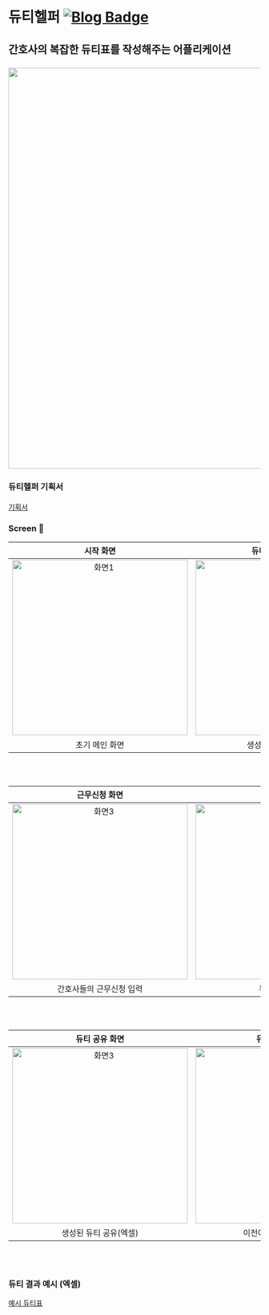 # 듀티헬퍼 [![Blog Badge](https://img.shields.io/badge/Blog-ff0000?style=flat-square&logo=naver&link=https://blog.naver.com/tioon74)](https://blog.naver.com/tioon74)
## 간호사의 복잡한 듀티표를 작성해주는 어플리케이션
##### 
<img src="https://github.com/tioon/DutyForNurse/blob/master/files/graphic%20image.png" width="800">

<br/>

### 듀티헬퍼 기획서
#### 
[기획서](https://github.com/tioon/DutyForNurse/blob/master/files/%EB%93%80%ED%8B%B0%20%ED%97%AC%ED%8D%BC%20%EA%B8%B0%ED%9A%8D%EC%84%9C.pdf)



### Screen :iphone:
| 시작 화면 | 듀티조건 입력 화면 | 
| :---: | :---: | 
| <img width="350" alt="화면1" src="https://github.com/tioon/DutyForNurse/blob/master/files/%EC%8B%9C%EC%9E%91%ED%99%94%EB%A9%B4.jpg"> | <img width="350" alt="화면2" src="https://github.com/tioon/DutyForNurse/blob/master/files/%EB%93%80%ED%8B%B0%20%EC%9E%91%EC%84%B1%20%ED%99%94%EB%A9%B4.jpg"> |
| 초기 메인 화면 | 생성할 듀티 조건 입력 | 

<br/><br/>

| 근무신청 화면 | 결과 화면 | 
| :---: | :---: | 
| <img width="350" alt="화면3" src="https://github.com/tioon/DutyForNurse/blob/master/files/%EA%B7%BC%EB%AC%B4%EC%8B%A0%EC%B2%AD%20%ED%99%94%EB%A9%B4.jpg"> | <img width="350" alt="화면4" src="https://github.com/tioon/DutyForNurse/blob/master/files/%EB%93%80%ED%8B%B0%20%EC%83%9D%EC%84%B1%20%EA%B2%B0%EA%B3%BC%20%ED%99%94%EB%A9%B4.jpg"> |
| 간호사들의 근무신청 입력 | 듀티 생성 완료 | 

<br/><br/>

| 듀티 공유 화면 | 듀티리스트 화면 | 
| :---: | :---: | 
| <img width="350" alt="화면3" src="https://github.com/tioon/DutyForNurse/blob/master/files/%EC%97%91%EC%85%80%ED%91%9C%20%EB%B3%80%ED%99%98%20%EB%B0%8F%20%EA%B3%B5%EC%9C%A0.jpg"> | <img width="350" alt="화면4" src="https://github.com/tioon/DutyForNurse/blob/master/files/%EC%A0%80%EC%9E%A5%EB%90%9C%20%EB%93%80%ED%8B%B0%20%ED%99%94%EB%A9%B4.jpg"> |
| 생성된 듀티 공유(엑셀) | 이전에 생성한 듀티 열람 | 

<br/><br/>

### 듀티 결과 예시 (엑셀)
[예시 듀티표](https://github.com/tioon/DutyForNurse/blob/master/files/%EA%B0%84%ED%98%B8%EB%93%80%ED%8B%B0%ED%91%9C3.xls)

